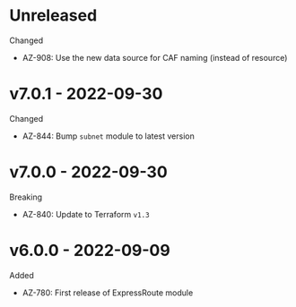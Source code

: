 # Unreleased

Changed
  * AZ-908: Use the new data source for CAF naming (instead of resource)

# v7.0.1 - 2022-09-30

Changed
  * AZ-844: Bump `subnet` module to latest version

# v7.0.0 - 2022-09-30

Breaking
  * AZ-840: Update to Terraform `v1.3`

# v6.0.0 - 2022-09-09

Added
  * AZ-780: First release of ExpressRoute module
